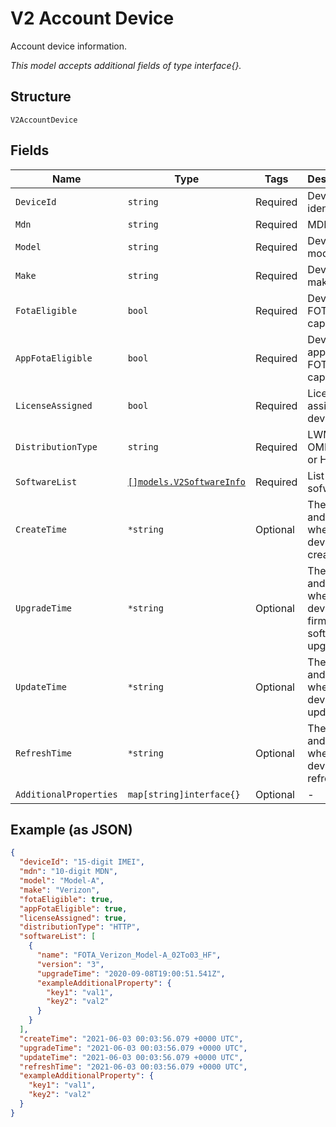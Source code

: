 
# V2 Account Device

Account device information.

*This model accepts additional fields of type interface{}.*

## Structure

`V2AccountDevice`

## Fields

| Name | Type | Tags | Description |
|  --- | --- | --- | --- |
| `DeviceId` | `string` | Required | Device identifier. |
| `Mdn` | `string` | Required | MDN. |
| `Model` | `string` | Required | Device model. |
| `Make` | `string` | Required | Device make. |
| `FotaEligible` | `bool` | Required | Device FOTA capable. |
| `AppFotaEligible` | `bool` | Required | Device application FOTA capable. |
| `LicenseAssigned` | `bool` | Required | License assigned device. |
| `DistributionType` | `string` | Required | LWM2M, OMD-DM or HTTP. |
| `SoftwareList` | [`[]models.V2SoftwareInfo`](../../doc/models/v2-software-info.md) | Required | List of sofware. |
| `CreateTime` | `*string` | Optional | The date and time of when the device is created. |
| `UpgradeTime` | `*string` | Optional | The date and time of when the device firmware or software is upgraded. |
| `UpdateTime` | `*string` | Optional | The date and time of when the device is updated. |
| `RefreshTime` | `*string` | Optional | The date and time of when the device is refreshed. |
| `AdditionalProperties` | `map[string]interface{}` | Optional | - |

## Example (as JSON)

```json
{
  "deviceId": "15-digit IMEI",
  "mdn": "10-digit MDN",
  "model": "Model-A",
  "make": "Verizon",
  "fotaEligible": true,
  "appFotaEligible": true,
  "licenseAssigned": true,
  "distributionType": "HTTP",
  "softwareList": [
    {
      "name": "FOTA_Verizon_Model-A_02To03_HF",
      "version": "3",
      "upgradeTime": "2020-09-08T19:00:51.541Z",
      "exampleAdditionalProperty": {
        "key1": "val1",
        "key2": "val2"
      }
    }
  ],
  "createTime": "2021-06-03 00:03:56.079 +0000 UTC",
  "upgradeTime": "2021-06-03 00:03:56.079 +0000 UTC",
  "updateTime": "2021-06-03 00:03:56.079 +0000 UTC",
  "refreshTime": "2021-06-03 00:03:56.079 +0000 UTC",
  "exampleAdditionalProperty": {
    "key1": "val1",
    "key2": "val2"
  }
}
```

